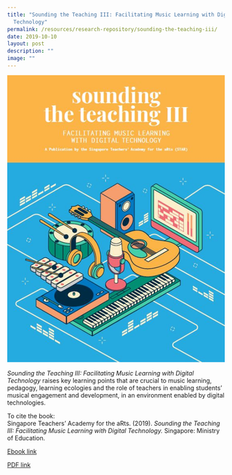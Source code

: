 ```yaml
---
title: "Sounding the Teaching III: Facilitating Music Learning with Digital
  Technology"
permalink: /resources/research-repository/sounding-the-teaching-iii/
date: 2019-10-10
layout: post
description: ""
image: ""
---
```

<img src="/images/62c72a2746.jpg" 
         style="width:600px"
	/>


_Sounding the Teaching III:_ _Facilitating Music Learning with Digital Technology_ raises key learning points that are crucial to music learning, pedagogy, learning ecologies and the role of teachers in enabling students’ musical engagement and development, in an environment enabled by digital technologies. 

To cite the book:  
Singapore Teachers’ Academy for the aRts. (2019). _Sounding the Teaching III: Facilitating Music Learning with Digital Technology._ Singapore: Ministry of Education.

[Ebook link](https://view.joomag.com/sounding-the-teaching-iii-facilitating-music-learning-with-music-tec-sounding-the-teaching-iii/0896008001554911343?short)

[PDF link](https://academyofsingaporeteachers.moe.edu.sg/docs/librariesprovider4/research-publication/sounding-the-teaching-iii_v5_final.pdf?sfvrsn=73009fff_2)